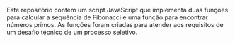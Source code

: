 Este repositório contém um script JavaScript que implementa duas funções para calcular a sequência de Fibonacci e uma função para encontrar números primos. As funções foram criadas para atender aos requisitos de um desafio técnico de um processo seletivo.